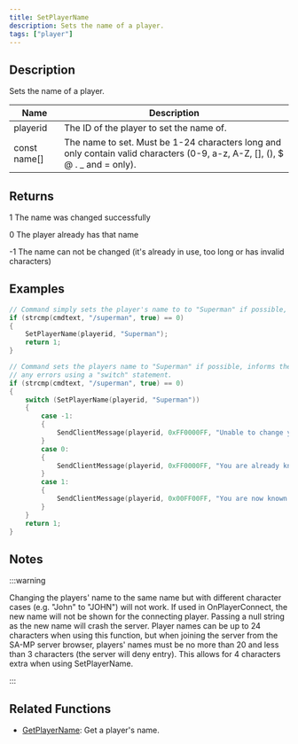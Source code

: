 ```yaml
---
title: SetPlayerName
description: Sets the name of a player.
tags: ["player"]
---
```


## Description

Sets the name of a player.

| Name         | Description                                                                                                                    |
| ------------ | ------------------------------------------------------------------------------------------------------------------------------ |
| playerid     | The ID of the player to set the name of.                                                                                       |
| const name[] | The name to set. Must be 1-24 characters long and only contain valid characters (0-9, a-z, A-Z, [], (), \$ @ . \_ and = only). |

## Returns

1 The name was changed successfully

0 The player already has that name

-1 The name can not be changed (it's already in use, too long or has invalid characters)

## Examples

```c
// Command simply sets the player's name to to "Superman" if possible, with no error checking or messages.
if (strcmp(cmdtext, "/superman", true) == 0)
{
    SetPlayerName(playerid, "Superman");
    return 1;
}

// Command sets the players name to "Superman" if possible, informs the player of
// any errors using a "switch" statement.
if (strcmp(cmdtext, "/superman", true) == 0)
{
    switch (SetPlayerName(playerid, "Superman"))
    {
        case -1:
        {
            SendClientMessage(playerid, 0xFF0000FF, "Unable to change your name, someone else is known as 'Superman' already.");
        }
        case 0:
        {
            SendClientMessage(playerid, 0xFF0000FF, "You are already known as 'Superman'");
        }
        case 1:
        {
            SendClientMessage(playerid, 0x00FF00FF, "You are now known as 'Superman'");
        }
    }
    return 1;
}
```

## Notes

:::warning

Changing the players' name to the same name but with different character cases (e.g. "John" to "JOHN") will not work. If used in OnPlayerConnect, the new name will not be shown for the connecting player. Passing a null string as the new name will crash the server. Player names can be up to 24 characters when using this function, but when joining the server from the SA-MP server browser, players' names must be no more than 20 and less than 3 characters (the server will deny entry). This allows for 4 characters extra when using SetPlayerName.

:::

## Related Functions

- [GetPlayerName](GetPlayerName.md): Get a player's name.
